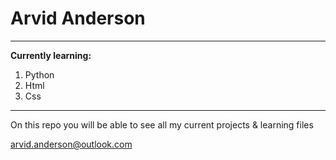 # **Arvid Anderson**
---
**Currently learning:**
1. Python
2. Html
3. Css
---
On this repo you will be able to see all my current projects & learning files

<arvid.anderson@outlook.com>
